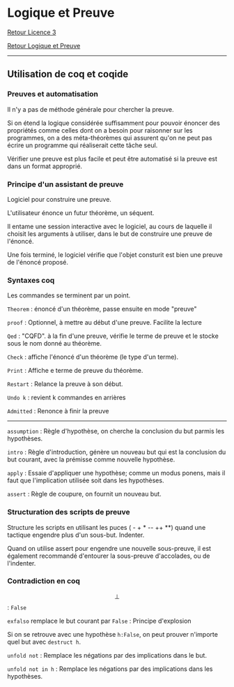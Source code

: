 # Logique et Preuve


[Retour Licence 3](https://mcheungsen.github.io/cours/ "Licence 3")

[Retour Logique et Preuve](index.md)

---

## Utilisation de coq et coqide

### Preuves et automatisation
Il n'y a pas de méthode générale pour chercher la preuve.

Si on étend la logique considérée suffisamment pour pouvoir énoncer des propriétés comme celles dont on a besoin pour raisonner sur les programmes, on a des méta-théorèmes qui assurent qu'on ne peut pas écrire un programme qui réaliserait cette tâche seul.

Vérifier une preuve est plus facile et peut être automatisé si la preuve est dans un format approprié.

### Principe d'un assistant de preuve
Logiciel pour construire une preuve.

L'utilisateur énonce un futur théorème, un séquent.

Il entame une session interactive avec le logiciel, au cours de laquelle il choisit les arguments à utiliser, dans le but de construire une preuve de l'énoncé.

Une fois terminé, le logiciel vérifie que l'objet consturit est bien une preuve de l'énoncé proposé.

### Syntaxes coq
Les commandes se terminent par un point.

`Theorem` : énoncé d'un théorème, passe ensuite en mode "preuve"

`proof` : Optionnel, à mettre au début d'une preuve. Facilite la lecture

`Qed` : "CQFD". à la fin d'une preuve, vérifie le terme de preuve et le stocke sous le nom donné au théorème.

`Check` : affiche l'énoncé d'un théorème (le type d'un terme).

`Print` : Affiche e terme de preuve du théorème.

`Restart` : Relance la preuve à son début.

`Undo k` : revient k commandes en arrières

`Admitted` : Renonce à finir la preuve

______

`assumption` : Règle d'hypothèse, on cherche la conclusion du but parmis les hypothèses.

`intro` : Règle d'introduction, génère un nouveau but qui est la conclusion du but courant, avec la prémisse comme nouvelle hypothèse.

`apply` : Essaie d'appliquer une hypothèse; comme un modus ponens, mais il faut que l'implication utilisée soit dans les hypothèses.

`assert` : Règle de coupure, on fournit un nouveau but.

### Structuration des scripts de preuve

Structure les scripts en utilisant les puces ( - + * -- ++ **) quand une tactique engendre plus d'un sous-but. Indenter.

Quand on utilise assert pour engendre une nouvelle sous-preuve, il est également recommandé d'entourer la sous-preuve d'accolades, ou de l'indenter.

### Contradiction en coq

$$\bot$$ : `False`

`exfalso` remplace le but courant par `False` : Principe d'explosion

Si on se retrouve avec une hypothèse `h:False`, on peut prouver n'importe quel but avec `destruct h`.

`unfold not` : Remplace les négations par des implications dans le but.

`unfold not in h` : Remplace les négations par des implications dans les hypothèses.

<script src="https://polyfill.io/v3/polyfill.min.js?features=es6"></script>
<script id="MathJax-script" async src="https://cdn.jsdelivr.net/npm/mathjax@3/es5/tex-mml-chtml.js"></script>